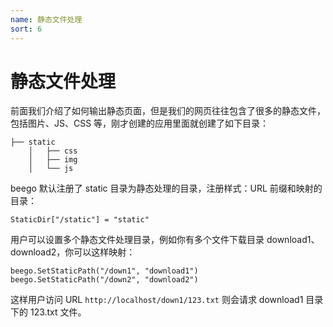 ```yaml
---
name: 静态文件处理
sort: 6
---
```


# 静态文件处理

前面我们介绍了如何输出静态页面，但是我们的网页往往包含了很多的静态文件，包括图片、JS、CSS 等，刚才创建的应用里面就创建了如下目录：

```
├── static
	│   ├── css
	│   ├── img
	│   └── js
```

beego 默认注册了 static 目录为静态处理的目录，注册样式：URL 前缀和映射的目录：

	StaticDir["/static"] = "static"
	
用户可以设置多个静态文件处理目录，例如你有多个文件下载目录 download1、download2，你可以这样映射：

	beego.SetStaticPath("/down1", "download1")	
	beego.SetStaticPath("/down2", "download2")	
	
这样用户访问 URL `http://localhost/down1/123.txt` 则会请求 download1 目录下的 123.txt 文件。